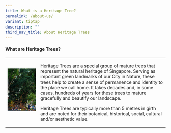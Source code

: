 ```yaml
---
title: What is a Heritage Tree?
permalink: /about-us/
variant: tiptap
description: ""
third_nav_title: About Heritage Trees
---
```

<h4><strong>What are Heritage Trees?</strong></h4>
<table style="minWidth: 50px">
<colgroup>
<col>
<col>
</colgroup>
<tbody>
<tr>
<td rowspan="1" colspan="1">
<div class="isomer-image-wrapper">
<img style="width: 100%" height="auto" width="100%" alt="" src="/images/Heritage_trees_photos/indian_rubber_ht_2012_203_public.jpg">
</div>
<p></p>
</td>
<td rowspan="1" colspan="1">
<p>Heritage Trees are a special group of mature trees that represent the
natural heritage of Singapore. Serving as important green landmarks of
our City in Nature, these trees help to create a sense of permanence and
identity to the place we call home. It takes decades and, in some cases,
hundreds of years for these trees to mature gracefully and beautify our
landscape.</p>
<p></p>
<p>Heritage Trees are typically more than 5 metres in girth and are noted
for their botanical, historical, social, cultural and/or aesthetic value.</p>
</td>
</tr>
</tbody>
</table>
<p></p>
<p></p>
